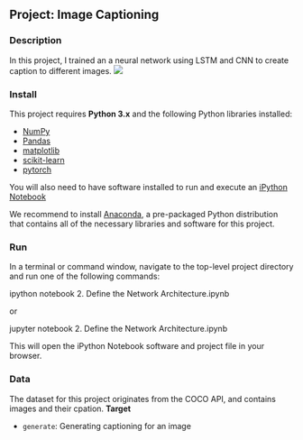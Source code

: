 ﻿

## Project: Image Captioning

### Description

In this project, I trained an a neural network using LSTM and CNN to create caption to different images.
![](https://github.com/pecia6/Image_Captioning/raw/master/images/encoder-decoder.png)
### Install

This project requires  **Python 3.x**  and the following Python libraries installed:

-   [NumPy](http://www.numpy.org/)
-   [Pandas](http://pandas.pydata.org/)
-   [matplotlib](http://matplotlib.org/)
-   [scikit-learn](http://scikit-learn.org/stable/)
-   [pytorch](https://pytorch.org/)

You will also need to have software installed to run and execute an  [iPython Notebook](http://ipython.org/notebook.html)

We recommend to install  [Anaconda](https://www.continuum.io/downloads), a pre-packaged Python distribution that contains all of the necessary libraries and software for this project.

### Run

In a terminal or command window, navigate to the top-level project directory and run one of the following commands:

ipython notebook 2. Define the Network Architecture.ipynb

or

jupyter notebook 2. Define the Network Architecture.ipynb

This will open the iPython Notebook software and project file in your browser.

### Data

The dataset for this project originates from the COCO API, and contains images and their cpation.
**Target**

-   `generate`: Generating captioning for an image


